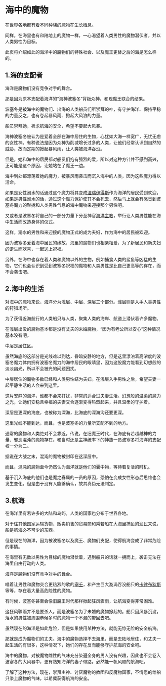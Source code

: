 # 海中的魔物

在世界各地都有着不同种族的魔物在生长栖息。

同样，在海里也有和陆地上的魔物一样，一心渴望着人类男性的魔物潜伏者，并以人类男性为目标。

此页将介绍如此的海洋中的魔物们的特殊社会、以及魔王更替之后的海是怎么样的。

## 1.海的支配者

海洋是魔物们没有竞争对手的舞台。

那是因为原本支配着海洋的“海神波塞冬”背叛众神，和现魔王联合的结果。

波塞冬是被海中的魔物们、出海的人类船员们所崇拜的神，有守护海洋、保持平稳的力量反之，也有卷起暴风雨、掀起大风浪的力量。

船员崇拜她，祈求航海的安全，希望不要起大风暴。

海神波塞冬被认为是爱着全部在海中居住的生物，心犹如大海一样宽广，无忧无虑的女性神。有种说法是因为众神为削减增长过多的人类，让他们经常认识到自然的威胁，故而定期的掀起暴风雨，让人类被海洋吞没。

但是，她和海中的居民都对船员们抱有强烈的爱，所以对这种方针并不感到高兴，正可能是这个原因，让她站在了魔王一边。

海中到处都漂荡着她的魔力，被暴风雨袭击而沉入海中的人类，因为这些魔力得以活命。

如果是女性溺水的话通过这个魔力将其变成[涅瑞伊得斯](52涅瑞伊得斯.md)作为海洋的居民受到欢迎，如果是男性溺水的话，通过这个魔力保护使其不会死去，然后马上就会有感觉到波塞冬魔力的聚拢和人类男性气息的海中魔物来迎接那个男性吧。

又或者是波塞冬将自己的一部分力量下分至神官[海洋主教](51海洋主教.md)，举行让人类男性能在海中生活而改造身体的仪式。

这样，溺水的男性和来迎接的魔物正式的成为夫妇，作为海中的居民被欢迎。

因为波塞冬爱着海中居民的缘故，海里的魔物们也相亲相爱，为了新居民和新夫妇的诞生而欢喜，一起送上祝福。

另外，在海中也存在着人类和魔物以外的生物，例如捕食人类的鲨鱼等凶猛的生物，它们也会认识到受到波塞冬祝福的魔物和人类男性是比自己更高等的存在，而不会袭击吧。

## 2.海中的生活

对海中的魔物来说，海洋分为浅层、中层、深层三个部分。浅层则是入手人类男性的狩猎场所。

为了获得近海航行的人类船只与人类，聚集人类的海岸、航道上潜伏着许多魔物。

在浅层出没的魔物基本都是没有丈夫的未婚魔物，“因为有老公所以安心“这种情况基本没有吧。

中层是居住区。

虽然海底的这部分是光线难以到达，昏暗安静的地方，但是这里漂泊着高浓度的波塞冬魔力体内拥有波塞冬魔力的海中居民的眼睛里，因为这股魔力能看到幻想般的淡淡幽光，所以不会被光的问题困扰。

中层居住的魔物多数已经和人类男性结为夫妇。在浅层入手男性之后，希望夫妻一起平静生活的人会来到这里。

这片安静的海洋，谁都不会来打扰，非常的适合过夫妻生活。幻想般的温柔的魔力之光，让她们安稳且幸福的夫妻交合逐渐变得热烈起来，并且温柔的守护着。

深层是更深的海底，也被称为深海，比海底的深海沟还要更深。

这里光线不能到达，而且，也是波塞冬的力量所支配不到的地方。

通常的魔物和人类绝对不会靠近。传说，在旧魔王时代，在海底有若超越神的力量、邪恶混沌的魔物存在，和当时还是主神统率下的神族一员波塞冬将海洋的支配权一分为二。

据说在大战之末，混沌的魔物被封印在这深层中。

而且，混沌的魔物至今仍然认为海洋就是他们的囊中物，等待若复活的时机。

基于沉入海底的他们也是魔之春属的一员的原因，恐怕在变成女性形态后思维也会发生变化。但是由于没有人能够确认，故其真伪无法判定。

## 3.航海

在海洋里有若许多的大陆和岛屿，人类的国家也分布于世界各地。

对于往其他国家运输货物、贩卖销售的贸易商和乘若船在大海里捕鱼的渔民来说，船是航海必不可少的东西。

但是现在的海洋，因为被波塞冬以及魔王、魔物们支配，使得航海变成了非常危险的事情。

在海里有无数以男性为目标的魔物潜伏着，遇到船只的话就一拥而上，袭击无法在海里自由行动的人类。

海洋是魔物们没有竞争对手的舞台。

唱着让男性和魔物交合更热烈的歌的[塞壬](56塞壬.md)，和产生巨大漩涡吞没船只的[卡律布狄斯](54卡律布狄斯.md)等等，存在着大量高危险性的魔物。

有时候，波塞冬甚至会像旧魔王时代那样掀起狂风骤雨，让航海变得非常困难。

这狂风骤雨并不是要杀人，而是波塞冬为了未婚的魔物掀起的。船只因风暴沉没，落水的男性被周围恭候多时的魔物一个不漏的带回去吧。

虽然现在的海洋是如此危险，但是如果使用某种方法，就能无惊无险的安全航海。

那就是成为魔物们的丈夫。海中的魔物选择不去海里，而是去陆地居住，和丈夫一起生活的有很多，这种情况下，她们的存在反而能够守护航海的安全吧。

海中的魔物，对被魔物雌性的气味充分染遍全身的男人没有兴趣，因此也不会卷入波塞冬的大风暴中，更有熟知海洋的妻子带路，必然能一帆风顺的航海吧。

了解了这种方法，现在，崇拜主神、讨厌魔物的教团和反魔物国家，不情愿的给船只染上魔物的气味，以希冀获得航海的安全。
